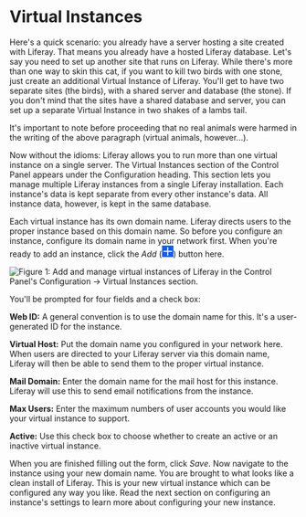 # Virtual Instances [](id=virtual-instances)

Here's a quick scenario: you already have a server hosting a site created with
Liferay. That means you already have a hosted Liferay database. Let's say you
need to set up another site that runs on Liferay. While there's more than one
way to skin this cat, if you want to kill two birds with one stone, just create
an additional Virtual Instance of Liferay. You'll get to have two separate sites
(the birds), with a shared server and database (the stone). If you don't mind
that the sites have a shared database and server, you can set up a
separate Virtual Instance in two shakes of a lambs tail. 

It's important to note before proceeding that no real animals were harmed in the
writing of the above paragraph (virtual animals, however...).

Now without the idioms: Liferay allows you to run more than one virtual instance on
a single server. The Virtual Instances section of the Control Panel appears
under the Configuration heading. This section lets you manage multiple Liferay
instances from a single Liferay installation. Each instance's data is kept
separate from every other instance's data. All instance data, however, is kept
in the same database.

Each virtual instance has its own domain name. Liferay directs users to the
proper instance based on this domain name. So before you configure an
instance, configure its domain name in your network first. When you're ready to
add an instance, click the *Add* (![Add](../../../images/icon-add.png)) button here.

![Figure 1: Add and manage virtual instances of Liferay in the Control Panel's *Configuration* &rarr; *Virtual Instances* section.](../../../images/virtual-instances.png)

You'll be prompted for four fields and a check box:

**Web ID:** A general convention is to use the domain name for this. It's a
user-generated ID for the instance.

**Virtual Host:** Put the domain name you configured in your network here. When
users are directed to your Liferay server via this domain name, Liferay will
then be able to send them to the proper virtual instance.

**Mail Domain:** Enter the domain name for the mail host for this instance.
Liferay will use this to send email notifications from the instance.

**Max Users:** Enter the maximum numbers of user accounts you would like your
virtual instance to support.

**Active:** Use this check box to choose whether to create an active or an
inactive virtual instance.

When you are finished filling out the form, click *Save*. Now navigate to the
instance using your new domain name. You are brought to what looks like a clean
install of Liferay. This is your new virtual instance which can be configured
any way you like. Read the next section on configuring an instance's settings to
learn more about configuring your new instance.
